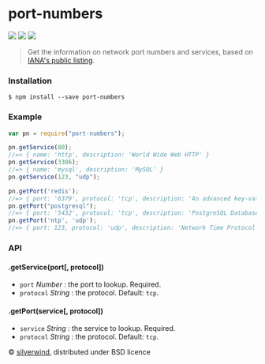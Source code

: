 # port-numbers
[![](https://img.shields.io/npm/v/port-numbers.svg?style=flat)](https://www.npmjs.org/package/port-numbers) [![](https://img.shields.io/npm/dm/port-numbers.svg)](https://www.npmjs.org/package/port-numbers) [![](https://api.travis-ci.org/silverwind/port-numbers.svg?style=flat)](https://travis-ci.org/silverwind/port-numbers)
> Get the information on network port numbers and services, based on [IANA's public listing](http://www.iana.org/assignments/service-names-port-numbers/service-names-port-numbers.xhtml).

### Installation
```
$ npm install --save port-numbers
```
### Example
```js
var pn = require("port-numbers");

pn.getService(80);
//=> { name: 'http', description: 'World Wide Web HTTP' }
pn.getService(3306);
//=> { name: 'mysql', description: 'MySQL' }
pn.getService(123, "udp");

pn.getPort('redis');
//=> { port: '6379', protocol: 'tcp', description: 'An advanced key-value cache and store' }
pn.getPort("postgresql");
//=> { port: '5432', protocol: 'tcp', description: 'PostgreSQL Database' }
pn.getPort('ntp', 'udp');
//=> { port: 123, protocol: 'udp', description: 'Network Time Protocol' }
```

### API
#### .getService(port[, protocol])
- `port` *Number* : the port to lookup. Required.
- `protocol` *String* : the protocol. Default: `tcp`.

#### .getPort(service[, protocol])
- `service` *String* : the service to lookup. Required.
- `protocol` *String* : the protocol. Default: `tcp`.

© [silverwind](https://github.com/silverwind), distributed under BSD licence
